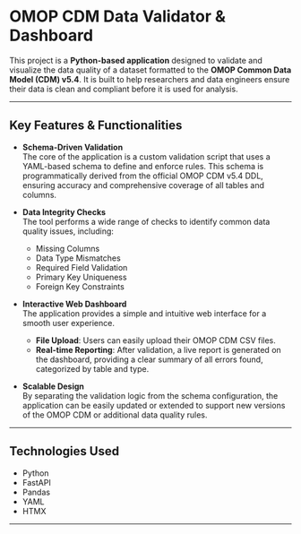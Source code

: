 # OMOP CDM Data Validator & Dashboard

This project is a **Python-based application** designed to validate and visualize the data quality of a dataset formatted to the **OMOP Common Data Model (CDM) v5.4**. It is built to help researchers and data engineers ensure their data is clean and compliant before it is used for analysis.

---

## Key Features & Functionalities

- **Schema-Driven Validation**  
  The core of the application is a custom validation script that uses a YAML-based schema to define and enforce rules. This schema is programmatically derived from the official OMOP CDM v5.4 DDL, ensuring accuracy and comprehensive coverage of all tables and columns.

- **Data Integrity Checks**  
  The tool performs a wide range of checks to identify common data quality issues, including:
  - Missing Columns
  - Data Type Mismatches
  - Required Field Validation
  - Primary Key Uniqueness
  - Foreign Key Constraints

- **Interactive Web Dashboard**  
  The application provides a simple and intuitive web interface for a smooth user experience.
  - **File Upload**: Users can easily upload their OMOP CDM CSV files.  
  - **Real-time Reporting**: After validation, a live report is generated on the dashboard, providing a clear summary of all errors found, categorized by table and type.

- **Scalable Design**  
  By separating the validation logic from the schema configuration, the application can be easily updated or extended to support new versions of the OMOP CDM or additional data quality rules.

---

## Technologies Used

- Python  
- FastAPI  
- Pandas  
- YAML  
- HTMX  

---